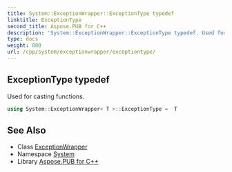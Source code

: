 ```yaml
---
title: System::ExceptionWrapper::ExceptionType typedef
linktitle: ExceptionType
second_title: Aspose.PUB for C++
description: 'System::ExceptionWrapper::ExceptionType typedef. Used for casting functions in C++.'
type: docs
weight: 800
url: /cpp/system/exceptionwrapper/exceptiontype/
---
```

## ExceptionType typedef


Used for casting functions.

```cpp
using System::ExceptionWrapper< T >::ExceptionType =  T
```

## See Also

* Class [ExceptionWrapper](../)
* Namespace [System](../../)
* Library [Aspose.PUB for C++](../../../)
